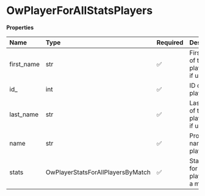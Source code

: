 # OwPlayerForAllStatsPlayers

**Properties**

| Name       | Type                              | Required | Description                                 |
| :--------- | :-------------------------------- | :------- | :------------------------------------------ |
| first_name | str                               | ✅       | First name of the player. `null` if unknown |
| id\_       | int                               | ✅       | ID of the player                            |
| last_name  | str                               | ✅       | Last name of the player. `null` if unknown  |
| name       | str                               | ✅       | Professional name of the player             |
| stats      | OwPlayerStatsForAllPlayersByMatch | ✅       | Statistics for all players for a match      |
